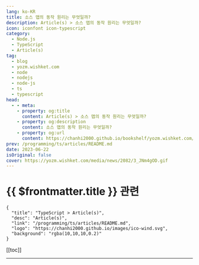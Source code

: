 ```yaml
---
lang: ko-KR
title: 소스 맵의 동작 원리는 무엇일까?
description: Article(s) > 소스 맵의 동작 원리는 무엇일까?
icon: iconfont icon-typescript
category: 
  - Node.js
  - TypeScript
  - Article(s)
tag: 
  - blog
  - yozm.wishket.com
  - node
  - nodejs
  - node-js
  - ts
  - typescript
head:
  - - meta:
    - property: og:title
      content: Article(s) > 소스 맵의 동작 원리는 무엇일까?
    - property: og:description
      content: 소스 맵의 동작 원리는 무엇일까?
    - property: og:url
      content: https://chanhi2000.github.io/bookshelf/yozm.wishket.com/2082.html
prev: /programming/ts/articles/README.md
date: 2023-06-22
isOriginal: false
cover: https://yozm.wishket.com/media/news/2082/3_JNm4gOD.gif
---
```


# {{ $frontmatter.title }} 관련

```component VPCard
{
  "title": "TypeScript > Article(s)",
  "desc": "Article(s)",
  "link": "/programming/ts/articles/README.md",
  "logo": "https://chanhi2000.github.io/images/ico-wind.svg",
  "background": "rgba(10,10,10,0.2)"
}
```

[[toc]]

---

<SiteInfo
  name="소스 맵의 동작 원리는 무엇일까? | 요즘IT"
  desc="실제로 디버깅을 해보면 브라우저에서 인식할 수 없는 파일이라고 해도 코드 라인의 위치를 정확히 짚어주는 것을 확인할 수 있습니다. 이것이 가능한 이유는 우리가 브라우저에게 원본 소스 코드와 변환된 소스 코드의 관계를 맺어주는 정보인 소스 맵(Source map) 을 제공하기 때문입니다. 그렇다면 소스 맵은 어떤 방식으로 그러한 정보를 저장하고 있는 걸까요? 오늘은 웹 개발에서 디버깅을 훨씬 쉽게 만들어주는 필수적인 파일인 소스 맵에 대해 알아보겠습니다."
  url="https://yozm.wishket.com/magazine/detail/2082/"
  logo="https://yozm.wishket.com/static/renewal/img/global/gnb_yozmit.svg"
  preview="https://yozm.wishket.com/media/news/2082/3_JNm4gOD.gif"/>

<!-- TODO: 작성 -->

